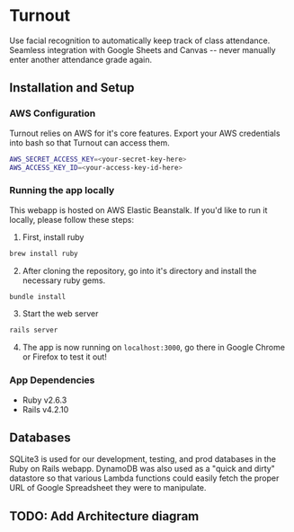 # Turnout

Use facial recognition to automatically keep track of class attendance. Seamless integration with Google Sheets and Canvas -- never manually enter another attendance grade again.

## Installation and Setup

### AWS Configuration

Turnout relies on AWS for it's core features. Export your AWS credentials into bash so that Turnout can access them.

```bash
AWS_SECRET_ACCESS_KEY=<your-secret-key-here>
AWS_ACCESS_KEY_ID=<your-access-key-id-here>
```

### Running the app locally

This webapp is hosted on AWS Elastic Beanstalk. If you'd like to run it locally, please follow these steps:

1. First, install ruby

```bash
brew install ruby
```

2. After cloning the repository, go into it's directory and install the necessary ruby gems.

```bash
bundle install
```

3. Start the web server

```bash
rails server
```

4. The app is now running on `localhost:3000`, go there in Google Chrome or Firefox to test it out!

### App Dependencies

* Ruby v2.6.3
* Rails v4.2.10

## Databases

SQLite3 is used for our development, testing, and prod databases in the Ruby on Rails webapp. 
DynamoDB was also used as a "quick and dirty" datastore so that various Lambda functions could easily fetch the proper URL of Google Spreadsheet they were to manipulate.

## TODO: Add Architecture diagram

